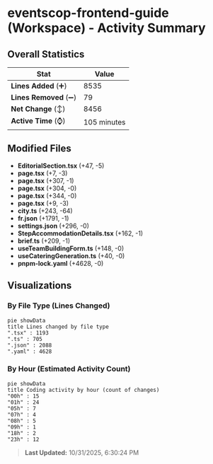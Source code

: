 # eventscop-frontend-guide (Workspace) - Activity Summary 

## Overall Statistics

| Stat                   | Value                                                             |
| ---------------------- | ----------------------------------------------------------------- |
| **Lines Added** (➕)   | 8535                                          |
| **Lines Removed** (➖) | 79                                        |
| **Net Change** (↕)    | 8456                |
| **Active Time** (⌚)   | 105 minutes |


## Modified Files
- **EditorialSection.tsx** (+47, -5)
- **page.tsx** (+7, -3)
- **page.tsx** (+307, -1)
- **page.tsx** (+304, -0)
- **page.tsx** (+344, -0)
- **page.tsx** (+9, -3)
- **city.ts** (+243, -64)
- **fr.json** (+1791, -1)
- **settings.json** (+296, -0)
- **StepAccommodationDetails.tsx** (+162, -1)
- **brief.ts** (+209, -1)
- **useTeamBuildingForm.ts** (+148, -0)
- **useCateringGeneration.ts** (+40, -0)
- **pnpm-lock.yaml** (+4628, -0)

## Visualizations

### By File Type (Lines Changed)

```mermaid
pie showData
title Lines changed by file type
".tsx" : 1193
".ts" : 705
".json" : 2088
".yaml" : 4628
```

### By Hour (Estimated Activity Count)

```mermaid
pie showData
title Coding activity by hour (count of changes)
"00h" : 15
"01h" : 24
"05h" : 7
"07h" : 4
"08h" : 5
"09h" : 1
"18h" : 2
"23h" : 12
```


> **Last Updated:** 10/31/2025, 6:30:24 PM